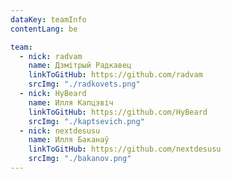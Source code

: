 ```yaml
---
dataKey: teamInfo
contentLang: be

team:
  - nick: radvam
    name: Дзмітрый Радкавец
    linkToGitHub: https://github.com/radvam
    srcImg: "./radkovets.png"
  - nick: HyBeard
    name: Илля Капцэвіч
    linkToGitHub: https://github.com/HyBeard
    srcImg: "./kaptsevich.png"
  - nick: nextdesusu
    name: Илля Баканаў
    linkToGitHub: https://github.com/nextdesusu
    srcImg: "./bakanov.png"
---
```

